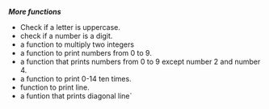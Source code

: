 ***More functions***
- Check if a letter is uppercase.
- check if a number is a digit.
- a function to multiply two integers
- a function to print numbers from 0 to 9.
- a function that prints numbers from 0 to 9 except number 2 and number 4.
- a function to print 0-14 ten times.
- function to print line.
- a funtion that prints diagonal line`
